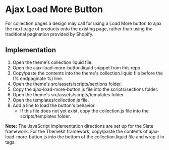 # Ajax Load More Button
For collection pages a design may call for using a Load More button to ajax the next page of products onto the existing page, rather than using the traditional pagination provided by Shopify.

## Implementation
1. Open the theme's collection.liquid file. 
2. Open the ajax-load-more-button.liquid snippet from this repo.
3. Copy/paste the contents into the theme's collection.liquid file before the (% endpaginate %) line.
3. Open the theme's src/assets/scripts/sections folder.
4. Copy the ajax-load-more-button.js file into the scripts/sections folder.
5. Open the theme's src/assets/scripts/templates folder.
6. Open the templates/collection.js file.
7. Add a line to load the button's behavior.
    * If this file does not yet exist, copy the collection.js file into the scripts/templates folder.

__Note:__ The JavaScript implementation directions are set up for the Slate framework. For the Themekit framework, copy/paste the contents of ajax-load-more-button.js into the bottom of the collection.liquid file and wrap it in <script></script> tags.